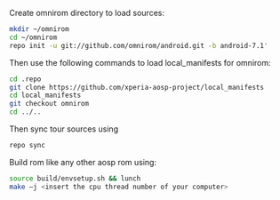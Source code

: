 Create omnirom directory to load sources:
```bash
mkdir ~/omnirom
cd ~/omnirom
repo init -u git://github.com/omnirom/android.git -b android-7.1'
```

Then use the following commands to load local_manifests for omnirom:

```bash
cd .repo
git clone https://github.com/xperia-aosp-project/local_manifests
cd local_manifests
git checkout omnirom
cd ../..
```

Then sync tour sources using

```bash
repo sync
```

Build rom like any other aosp rom using:

```bash
source build/envsetup.sh && lunch
make –j <insert the cpu thread number of your computer>
```